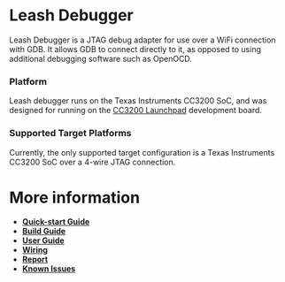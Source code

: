 # Leash Debugger

Leash Debugger is a JTAG debug adapter for use over a WiFi connection with GDB. It allows GDB to connect directly to it, as opposed to using additional debugging software such as OpenOCD.

### Platform

Leash debugger runs on the Texas Instruments CC3200 SoC, and was designed for running on the [CC3200 Launchpad](http://processors.wiki.ti.com/index.php/CC32xx_LaunchPad_Hardware) development board. 

### Supported Target Platforms

Currently, the only supported target configuration is a Texas Instruments CC3200 SoC over a 4-wire JTAG connection.

# More information

* [**Quick-start Guide**](QuickStart.md)
* [**Build Guide**](doc/BuildGuide.md)
* [**User Guide**](doc/UserGuide.md)
* [**Wiring**](doc/Wiring.md)
* [**Report**](doc/Report.md)
* [**Known Issues**](doc/KnownIssues.md)



